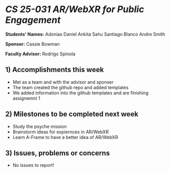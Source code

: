 # *CS 25-031 AR/WebXR for Public Engagement*

**Students' Names:**
Adonias Daniel
Ankita Sahu
Santiago Blanco 
Andre Smith 

**Sponser:**
Cassie Bowman

**Faculty Advisor:**
Rodrigo Spinola

## 1) Accomplishments this week ##
   - Met as a team and with the advisor and sponser
   - The team created the github repo and added templates
   - We added information into the github templates and are finishing assignemnt 1

## 2) Milestones to be completed next week ##
   - Study the psyche mission
   - Brainstorm ideas for expiernces in AR/WebXR
   - Learn A-Frame to have a better idea of AR/WebXR

## 3) Issues, problems or concerns ##
   - No issues to report!
   


